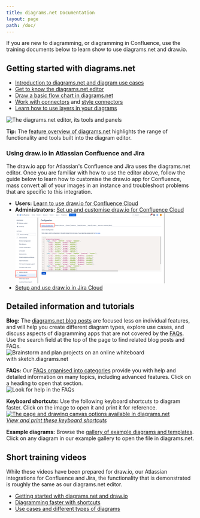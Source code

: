 ```yaml
---
title: diagrams.net Documentation
layout: page
path: /doc/
---
```


If you are new to diagramming, or diagramming in Confluence, use the training documents below to learn show to use diagrams.net and draw.io.

## Getting started with diagrams.net

* [Introduction to diagrams.net and diagram use cases](/doc/getting-started-diagram-types.html)
* [Get to know the diagrams.net editor](/doc/getting-started-editor.html)
* [Draw a basic flow chart in diagrams.net](/doc/getting-started-basic-flow-chart.html)
* [Work with connectors](/doc/faq/connectors.html) and [style connectors](/doc/faq/connector-styles.html)
* [Learn how to use layers in your diagrams](/doc/layers.html)

<img src="/assets/img/blog/interface-introduction.png" style="width=100%;max-width:400px;height:auto;" alt="The diagrams.net editor, its tools and panels">

**Tip:** The [feature overview of diagrams.net](/features.html) highlights the range of functionality and tools built into the diagram editor.

### Using draw.io in Atlassian Confluence and Jira

The draw.io app for Atlassian's Confluence and Jira uses the diagrams.net editor. Once you are familiar with how to use the editor above, follow the guide below to learn how to customise the draw.io app for Confluence, mass convert all of your images in an instance and troubleshoot problems that are specific to this integration.

* **Users:** [Learn to use draw.io for Confluence Cloud](/doc/drawio-confluence-cloud.html)
* **Administrators:** [Set up and customise draw.io for Confluence Cloud](/doc/drawio-confluence-cloud-admin.html)
<br /><img src="/assets/img/blog/drawio-configuration-custom-colours.png" style="width=100%;max-width:400px;height:auto;" alt="Administrators can specify custom colours for draw.io in Confluence Cloud">
* [Setup and use draw.io in Jira Cloud](/doc/drawio-jira-cloud.html)


## Detailed information and tutorials

**Blog:** The [diagrams.net blog posts](/blog/) are focused less on individual features, and will help you create different diagram types, explore use cases, and discuss aspects of diagramming apps that are not covered by the [FAQs](/doc/faq/). Use the search field at the top of the page to find related blog posts and FAQs.
<br /><img src="/assets/img/blog/online-whiteboard-brainstorming.png" style="width=100%;max-width:400px;height:auto;" alt="Brainstorm and plan projects on an online whiteboard with sketch.diagrams.net">

**FAQs:** Our [FAQs organised into categories](/doc/faq/) provide you with help and detailed information on many topics, including advanced features. Click on a heading to open that section.
<br /><img src="/assets/img/blog/faq-page-example.png" style="width=100%;max-width:400px;height:auto;" alt="Look for help in the FAQs">

**Keyboard shortcuts:** Use the following keyboard shortcuts to diagram faster. Click on the image to open it and print it for reference.
<br />[<img src="https://app.diagrams.net/shortcuts.svg" style="width=100%;max-width:600px;;height:auto;" alt="The page and drawing canvas options available in diagrams.net">](https://app.diagrams.net/shortcuts.svg)
<br />[_View and print these keyboard shortcuts_](https://app.diagrams.net/shortcuts.svg)

**Example diagrams:** Browse the [gallery of example diagrams and templates](/example-diagrams.html). Click on any diagram in our example gallery to open the file in diagrams.net. 

## Short training videos

While these videos have been prepared for draw.io, our Atlassian integrations for Confluence and Jira, the functionality that is demonstrated is roughly the same as our diagrams.net editor.

* [Getting started with diagrams.net and draw.io](https://www.youtube.com/watch?v=PfY5BN-Saho&list=PLX6xdk86h_0zxz0Ia4Te17VTehnlqmBnw&index=7)
* [Diagramming faster with shortcuts](https://www.youtube.com/watch?v=LwNYm7DCDCY&list=PLX6xdk86h_0zDOt2OUYYHB25vBvwe6rq3&index=1)
* [Use cases and different types of diagrams](https://www.youtube.com/playlist?list=PLX6xdk86h_0xJDSi1X7j-Amdc4OjIEKdY)
